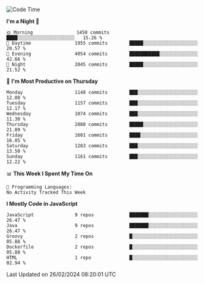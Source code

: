<!--START_SECTION:waka-->
![Code Time](http://img.shields.io/badge/Code%20Time-1%2C320%20hrs%2031%20mins-blue)

**I'm a Night 🦉** 

```text
🌞 Morning                1450 commits        ████░░░░░░░░░░░░░░░░░░░░░   15.26 % 
🌆 Daytime                1955 commits        █████░░░░░░░░░░░░░░░░░░░░   20.57 % 
🌃 Evening                4054 commits        ███████████░░░░░░░░░░░░░░   42.66 % 
🌙 Night                  2045 commits        █████░░░░░░░░░░░░░░░░░░░░   21.52 % 
```
📅 **I'm Most Productive on Thursday** 

```text
Monday                   1148 commits        ███░░░░░░░░░░░░░░░░░░░░░░   12.08 % 
Tuesday                  1157 commits        ███░░░░░░░░░░░░░░░░░░░░░░   12.17 % 
Wednesday                1074 commits        ███░░░░░░░░░░░░░░░░░░░░░░   11.30 % 
Thursday                 2080 commits        █████░░░░░░░░░░░░░░░░░░░░   21.89 % 
Friday                   1601 commits        ████░░░░░░░░░░░░░░░░░░░░░   16.85 % 
Saturday                 1283 commits        ███░░░░░░░░░░░░░░░░░░░░░░   13.50 % 
Sunday                   1161 commits        ███░░░░░░░░░░░░░░░░░░░░░░   12.22 % 
```


📊 **This Week I Spent My Time On** 

```text
💬 Programming Languages: 
No Activity Tracked This Week
```

**I Mostly Code in JavaScript** 

```text
JavaScript               9 repos             ███████░░░░░░░░░░░░░░░░░░   26.47 % 
Java                     9 repos             ███████░░░░░░░░░░░░░░░░░░   26.47 % 
Groovy                   2 repos             █░░░░░░░░░░░░░░░░░░░░░░░░   05.88 % 
Dockerfile               2 repos             █░░░░░░░░░░░░░░░░░░░░░░░░   05.88 % 
HTML                     1 repo              █░░░░░░░░░░░░░░░░░░░░░░░░   02.94 % 
```




 Last Updated on 26/02/2024 08:20:01 UTC
<!--END_SECTION:waka-->
